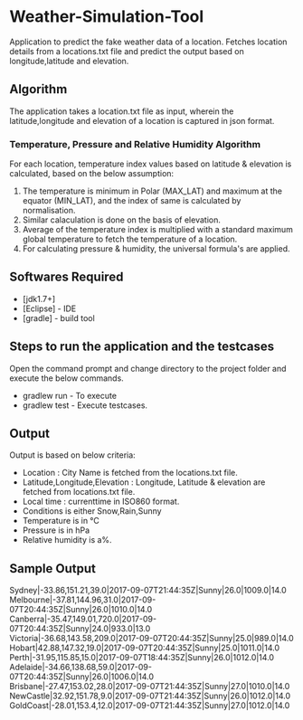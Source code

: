 # Weather-Simulation-Tool
Application to predict the fake weather data of a location.
Fetches location details from a locations.txt file and predict the output based on longitude,latitude and elevation.

## Algorithm
The application takes a location.txt file as input, wherein the latitude,longitude and elevation of a location is captured in json format.

### Temperature, Pressure and Relative Humidity Algorithm
For each location, temperature index values based on latitude & elevation is calculated, based on the below assumption:
1. The temperature is minimum in Polar (MAX_LAT) and maximum at the equator (MIN_LAT), and the index of same is calculated by normalisation.
2. Similar calaculation is done on the basis of elevation.
3. Average of the temperature index is multiplied with a standard maximum global temperature to fetch the temperature of a location.
4. For calculating pressure & humidity, the universal formula's are applied.

## Softwares Required

* [jdk1.7+]
* [Eclipse] - IDE 
* [gradle] - build tool

## Steps to run the application and the testcases
Open the command prompt and change directory to the project folder and execute the below commands.
* gradlew run - To execute
* gradlew test - Execute testcases.

## Output
Output is based on below criteria:
- Location : City Name is fetched from the locations.txt file.
- Latitude,Longitude,Elevation : Longitude, Latitude & elevation are fetched from locations.txt file.
- Local time : currenttime in ISO860 format.
- Conditions is either Snow,Rain,Sunny
- Temperature is in °C 
- Pressure is in hPa
- Relative humidity is a%.


## Sample Output
Sydney|-33.86,151.21,39.0|2017-09-07T21:44:35Z|Sunny|26.0|1009.0|14.0<br/>
Melbourne|-37.81,144.96,31.0|2017-09-07T20:44:35Z|Sunny|26.0|1010.0|14.0<br/>
Canberra|-35.47,149.01,720.0|2017-09-07T20:44:35Z|Sunny|24.0|933.0|13.0<br/>
Victoria|-36.68,143.58,209.0|2017-09-07T20:44:35Z|Sunny|25.0|989.0|14.0<br/>
Hobart|42.88,147.32,19.0|2017-09-07T20:44:35Z|Sunny|25.0|1011.0|14.0<br/>
Perth|-31.95,115.85,15.0|2017-09-07T18:44:35Z|Sunny|26.0|1012.0|14.0<br/>
Adelaide|-34.66,138.68,59.0|2017-09-07T20:44:35Z|Sunny|26.0|1006.0|14.0<br/>
Brisbane|-27.47,153.02,28.0|2017-09-07T21:44:35Z|Sunny|27.0|1010.0|14.0<br/>
NewCastle|32.92,151.78,9.0|2017-09-07T21:44:35Z|Sunny|26.0|1012.0|14.0<br/>
GoldCoast|-28.01,153.4,12.0|2017-09-07T21:44:35Z|Sunny|27.0|1012.0|14.0<br/>
 

